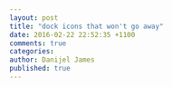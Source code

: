 ```yaml
---
layout: post
title: "dock icons that won't go away"
date: 2016-02-22 22:52:35 +1100
comments: true
categories: 
author: Danijel James
published: true
---
```

